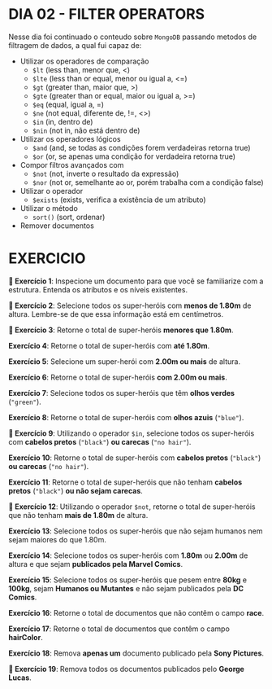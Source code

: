 # DIA 02 - FILTER OPERATORS

Nesse dia foi continuado o conteudo sobre `MongoDB` passando metodos de filtragem de dados, a qual fui capaz de:

- Utilizar os operadores de comparação
  - `$lt` (less than, menor que, <)
  - `$lte` (less than or equal, menor ou igual a, <=)
  - `$gt` (greater than, maior que, >)
  - `$gte` (greater than or equal, maior ou igual a, >=)
  - `$eq` (equal, igual a, =)
  - `$ne` (not equal, diferente de, !=, <>)
  - `$in` (in, dentro de)
  - `$nin` (not in, não está dentro de)
- Utilizar os operadores lógicos
  - `$and` (and, se todas as condições forem verdadeiras retorna true)
  - `$or` (or, se apenas uma condição for verdadeira retorna true)
- Compor filtros avançados com
  - `$not` (not, inverte o resultado da expressão)
  - `$nor` (not or, semelhante ao or, porém trabalha com a condição false)
- Utilizar o operador
  - `$exists` (exists, verifica a existência de um atributo)
- Utilizar o método
  - `sort()` (sort, ordenar)
- Remover documentos

# EXERCICIO

**🚀 Exercício 1**: Inspecione um documento para que você se familiarize com a estrutura. Entenda os atributos e os níveis existentes.

**🚀 Exercício 2**: Selecione todos os super-heróis com **menos de 1.80m** de altura. Lembre-se de que essa informação está em centímetros.

**🚀 Exercício 3**: Retorne o total de super-heróis **menores que 1.80m**.

**Exercício 4**: Retorne o total de super-heróis com **até 1.80m**.

**Exercício 5**: Selecione um super-herói com **2.00m ou mais** de altura.

**Exercício 6**: Retorne o total de super-heróis **com 2.00m ou mais**.

**Exercício 7**: Selecione todos os super-heróis que têm **olhos verdes** (`"green"`).

**Exercício 8**: Retorne o total de super-heróis com **olhos azuis** (`"blue"`).

**🚀 Exercício 9**: Utilizando o operador `$in`, selecione todos os super-heróis com **cabelos pretos** (`"black"`) **ou carecas** (`"no hair"`).

**Exercício 10**: Retorne o total de super-heróis com **cabelos pretos** (`"black"`) **ou carecas** (`"no hair"`).

**Exercício 11**: Retorne o total de super-heróis que não tenham **cabelos pretos** (`"black"`) **ou não sejam carecas**.

**🚀 Exercício 12**: Utilizando o operador `$not`, retorne o total de super-heróis que não tenham **mais de 1.80m** de altura.

**Exercício 13**: Selecione todos os super-heróis que não sejam humanos nem sejam maiores do que 1.80m.

**Exercício 14**: Selecione todos os super-heróis com **1.80m** ou **2.00m** de altura e que sejam **publicados pela Marvel Comics**.

**Exercício 15**: Selecione todos os super-heróis que pesem entre **80kg** e **100kg**, sejam **Humanos ou Mutantes** e não sejam publicados pela **DC Comics**.

**Exercício 16**: Retorne o total de documentos que não contêm o campo **race**.

**Exercício 17**: Retorne o total de documentos que contêm o campo **hairColor**.

**Exercício 18**: Remova **apenas um** documento publicado pela **Sony Pictures**.

**🚀 Exercício 19**: Remova todos os documentos publicados pelo **George Lucas**.